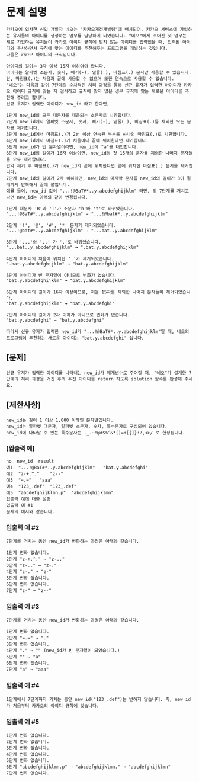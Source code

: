 # 문제 설명
    카카오에 입사한 신입 개발자 네오는 "카카오계정개발팀"에 배치되어, 카카오 서비스에 가입하는 유저들의 아이디를 생성하는 업무를 담당하게 되었습니다. "네오"에게 주어진 첫 업무는 새로 가입하는 유저들이 카카오 아이디 규칙에 맞지 않는 아이디를 입력했을 때, 입력된 아이디와 유사하면서 규칙에 맞는 아이디를 추천해주는 프로그램을 개발하는 것입니다.
    다음은 카카오 아이디의 규칙입니다.

    아이디의 길이는 3자 이상 15자 이하여야 합니다.
    아이디는 알파벳 소문자, 숫자, 빼기(-), 밑줄(_), 마침표(.) 문자만 사용할 수 있습니다.
    단, 마침표(.)는 처음과 끝에 사용할 수 없으며 또한 연속으로 사용할 수 없습니다.
    "네오"는 다음과 같이 7단계의 순차적인 처리 과정을 통해 신규 유저가 입력한 아이디가 카카오 아이디 규칙에 맞는 지 검사하고 규칙에 맞지 않은 경우 규칙에 맞는 새로운 아이디를 추천해 주려고 합니다.
    신규 유저가 입력한 아이디가 new_id 라고 한다면,

    1단계 new_id의 모든 대문자를 대응되는 소문자로 치환합니다.
    2단계 new_id에서 알파벳 소문자, 숫자, 빼기(-), 밑줄(_), 마침표(.)를 제외한 모든 문자를 제거합니다.
    3단계 new_id에서 마침표(.)가 2번 이상 연속된 부분을 하나의 마침표(.)로 치환합니다.
    4단계 new_id에서 마침표(.)가 처음이나 끝에 위치한다면 제거합니다.
    5단계 new_id가 빈 문자열이라면, new_id에 "a"를 대입합니다.
    6단계 new_id의 길이가 16자 이상이면, new_id의 첫 15개의 문자를 제외한 나머지 문자들을 모두 제거합니다.
    만약 제거 후 마침표(.)가 new_id의 끝에 위치한다면 끝에 위치한 마침표(.) 문자를 제거합니다.
    7단계 new_id의 길이가 2자 이하라면, new_id의 마지막 문자를 new_id의 길이가 3이 될 때까지 반복해서 끝에 붙입니다.
    예를 들어, new_id 값이 "...!@BaT#*..y.abcdefghijklm" 라면, 위 7단계를 거치고 나면 new_id는 아래와 같이 변경됩니다.

    1단계 대문자 'B'와 'T'가 소문자 'b'와 't'로 바뀌었습니다.
    "...!@BaT#*..y.abcdefghijklm" → "...!@bat#*..y.abcdefghijklm"

    2단계 '!', '@', '#', '*' 문자가 제거되었습니다.
    "...!@bat#*..y.abcdefghijklm" → "...bat..y.abcdefghijklm"
    
    3단계 '...'와 '..' 가 '.'로 바뀌었습니다.
    "...bat..y.abcdefghijklm" → ".bat.y.abcdefghijklm"
    
    4단계 아이디의 처음에 위치한 '.'가 제거되었습니다.
    ".bat.y.abcdefghijklm" → "bat.y.abcdefghijklm"
    
    5단계 아이디가 빈 문자열이 아니므로 변화가 없습니다.
    "bat.y.abcdefghijklm" → "bat.y.abcdefghijklm"
    
    6단계 아이디의 길이가 16자 이상이므로, 처음 15자를 제외한 나머지 문자들이 제거되었습니다.
    "bat.y.abcdefghijklm" → "bat.y.abcdefghi"
    
    7단계 아이디의 길이가 2자 이하가 아니므로 변화가 없습니다.
    "bat.y.abcdefghi" → "bat.y.abcdefghi"
    
    따라서 신규 유저가 입력한 new_id가 "...!@BaT#*..y.abcdefghijklm"일 때, 네오의 프로그램이 추천하는 새로운 아이디는 "bat.y.abcdefghi" 입니다.

## [문제]
    신규 유저가 입력한 아이디를 나타내는 new_id가 매개변수로 주어질 때, "네오"가 설계한 7단계의 처리 과정을 거친 후의 추천 아이디를 return 하도록 solution 함수를 완성해 주세요.

## [제한사항]
    new_id는 길이 1 이상 1,000 이하인 문자열입니다.
    new_id는 알파벳 대문자, 알파벳 소문자, 숫자, 특수문자로 구성되어 있습니다.
    new_id에 나타날 수 있는 특수문자는 -_.~!@#$%^&*()=+[{]}:?,<>/ 로 한정됩니다.

### [입출력 예]
    no	new_id	result
    예1	"...!@BaT#*..y.abcdefghijklm"	"bat.y.abcdefghi"
    예2	"z-+.^."	"z--"
    예3	"=.="	"aaa"
    예4	"123_.def"	"123_.def"
    예5	"abcdefghijklmn.p"	"abcdefghijklmn"
    입출력 예에 대한 설명
    입출력 예 #1
    문제의 예시와 같습니다.

### 입출력 예 #2
    7단계를 거치는 동안 new_id가 변화하는 과정은 아래와 같습니다.
    
    1단계 변화 없습니다.
    2단계 "z-+.^." → "z-.."
    3단계 "z-.." → "z-."
    4단계 "z-." → "z-"
    5단계 변화 없습니다.
    6단계 변화 없습니다.
    7단계 "z-" → "z--"

### 입출력 예 #3
    7단계를 거치는 동안 new_id가 변화하는 과정은 아래와 같습니다.
    
    1단계 변화 없습니다.
    2단계 "=.=" → "."
    3단계 변화 없습니다.
    4단계 "." → "" (new_id가 빈 문자열이 되었습니다.)
    5단계 "" → "a"
    6단계 변화 없습니다.
    7단계 "a" → "aaa"

### 입출력 예 #4
    1단계에서 7단계까지 거치는 동안 new_id("123_.def")는 변하지 않습니다. 즉, new_id가 처음부터 카카오의 아이디 규칙에 맞습니다.

### 입출력 예 #5
    1단계 변화 없습니다.
    2단계 변화 없습니다.
    3단계 변화 없습니다.
    4단계 변화 없습니다.
    5단계 변화 없습니다.
    6단계 "abcdefghijklmn.p" → "abcdefghijklmn." → "abcdefghijklmn"
    7단계 변화 없습니다.